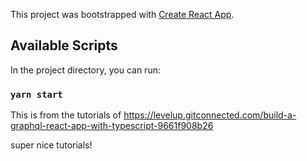 This project was bootstrapped with [Create React App](https://github.com/facebook/create-react-app).

## Available Scripts

In the project directory, you can run:

### `yarn start`

This is from the tutorials of https://levelup.gitconnected.com/build-a-graphql-react-app-with-typescript-9661f908b26

super nice tutorials!
